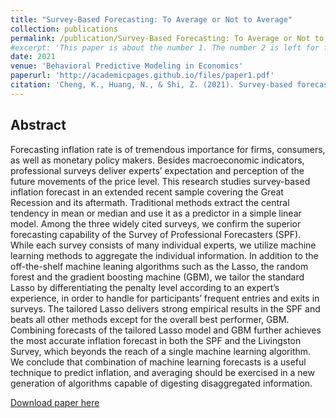 ```yaml
---
title: "Survey-Based Forecasting: To Average or Not to Average"
collection: publications
permalink: /publication/Survey-Based Forecasting: To Average or Not to Average
#excerpt: 'This paper is about the number 1. The number 2 is left for future work.'
date: 2021
venue: 'Behavioral Predictive Modeling in Economics'
paperurl: 'http://academicpages.github.io/files/paper1.pdf'
citation: 'Cheng, K., Huang, N., & Shi, Z. (2021). Survey-based forecasting: To average or not to average. In Behavioral Predictive Modeling in Economics (pp. 87-104). Springer, Cham.'
---
```


Abstract
---
Forecasting inflation rate is of tremendous importance for firms, consumers, as well as monetary policy makers. Besides macroeconomic indicators, professional surveys deliver experts’ expectation and perception of the future movements of the price level. This research studies survey-based inflation forecast in an extended recent sample covering the Great Recession and its aftermath. Traditional methods extract the central tendency in mean or median and use it as a predictor in a simple linear model. Among the three widely cited surveys, we confirm the superior forecasting capability of the Survey of Professional Forecasters (SPF). While each survey consists of many individual experts, we utilize machine learning methods to aggregate the individual information. In addition to the off-the-shelf machine leaning algorithms such as the Lasso, the random forest and the gradient boosting machine (GBM), we tailor the standard Lasso by differentiating the penalty level according to an expert’s experience, in order to handle for participants’ frequent entries and exits in surveys. The tailored Lasso delivers strong empirical results in the SPF and beats all other methods except for the overall best performer, GBM. Combining forecasts of the tailored Lasso model and GBM further achieves the most accurate inflation forecast in both the SPF and the Livingston Survey, which beyonds the reach of a single machine learning algorithm. We conclude that combination of machine learning forecasts is a useful technique to predict inflation, and averaging should be exercised in a new generation of algorithms capable of digesting disaggregated information.

[Download paper here](https://link.springer.com/chapter/10.1007/978-3-030-49728-6_5)
